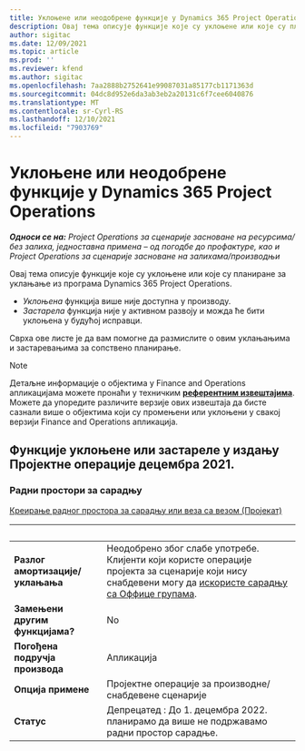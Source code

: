 ```yaml
---
title: Уклоњене или неодобрене функције у Dynamics 365 Project Operations
description: Овај тема описује функције које су уклоњене или које су планиране за уклањање из програма Dynamics 365 Project Operations.
author: sigitac
ms.date: 12/09/2021
ms.topic: article
ms.prod: ''
ms.reviewer: kfend
ms.author: sigitac
ms.openlocfilehash: 7aa2888b2752641e99087031a85177cb1171363d
ms.sourcegitcommit: 04dc8d952e6da3ab3eb2a20131c6f7cee6040876
ms.translationtype: MT
ms.contentlocale: sr-Cyrl-RS
ms.lasthandoff: 12/10/2021
ms.locfileid: "7903769"
---
```

# <a name="removed-or-deprecated-features-in-dynamics-365-project-operations"></a>Уклоњене или неодобрене функције у Dynamics 365 Project Operations

_**Односи се на:** Project Operations за сценарије засноване на ресурсима/без залиха, једноставна примена – од погодбе до профактуре, као и Project Operations за сценарије засноване на залихама/производњи_

Овај тема описује функције које су уклоњене или које су планиране за уклањање из програма Dynamics 365 Project Operations.

- *Уклоњена* функција више није доступна у производу.
- *Застарела* функција није у активном развоју и можда ће бити уклоњена у будућој исправци.

Сврха ове листе је да вам помогне да размислите о овим уклањањима и застаревањима за сопствено планирање.

> [!NOTE]
> Детаљне информације о објектима у Finance and Operations апликацијама можете пронаћи у техничким [**референтним извештајима**](/dynamics/s-e/global/axtechrefrep_61). Можете да упоредите различите верзије ових извештаја да бисте сазнали више о објектима који су промењени или уклоњени у свакој верзији Finance and Operations апликација.

## <a name="features-removed-or-deprecated-in-the-project-operations-december-2021-release"></a>Функције уклоњене или застареле у издању Пројектне операције децембра 2021.

### <a name="collaboration-workspaces"></a>Радни простори за сарадњу

[Креирање радног простора за сарадњу или веза са везом (Пројекат)](/dynamicsax-2012/appuser-itpro/create-or-link-to-a-collaboration-workspace-project)

| &nbsp; | &nbsp; |
|--------|--------|
| **Разлог амортизације/ уклањања** | Неодобрено због слабе употребе. Клијенти који користе операције пројекта за сценарије који нису снабдевени могу да [искористе сарадњу са Оффице групама](../project-management/collaboration-groups.md). |
| **Замењени другим функцијама?** | No |
| **Погођена подручја производа** | Апликација  |
| **Опција примене** | Пројектне операције за производне/снабдевене сценарије |
| **Статус** | Депрецатед : До 1. децембра 2022. планирамо да више не подржавамо радни простор сарадње. |
